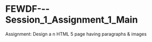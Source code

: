 # FEWDF---Session_1_Assignment_1_Main
Assignment: Design a n HTML 5 page having paragraphs &amp; images
